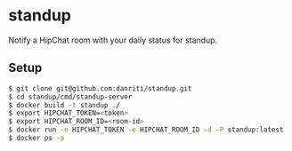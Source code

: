 # standup

Notify a HipChat room with your daily status for standup.

## Setup

```bash
$ git clone git@github.com:danriti/standup.git
$ cd standup/cmd/standup-server
$ docker build -t standup ./
$ export HIPCHAT_TOKEN=<token>
$ export HIPCHAT_ROOM_ID=<room-id>
$ docker run -e HIPCHAT_TOKEN -e HIPCHAT_ROOM_ID -d -P standup:latest
$ docker ps -a
```
